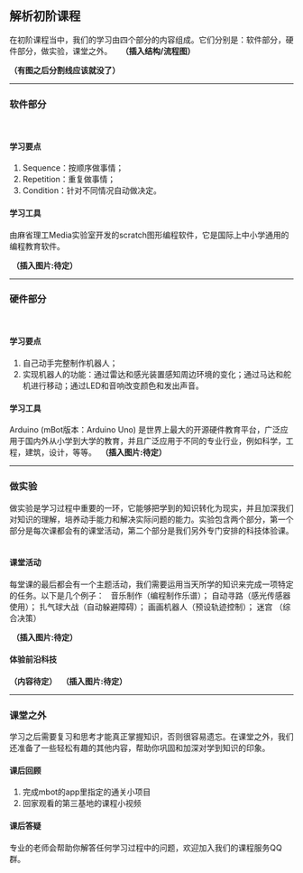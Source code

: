 ## 解析初阶课程
在初阶课程当中，我们的学习由四个部分的内容组成。它们分别是：软件部分，硬件部分，做实验，课堂之外。
 
 **（插入结构/流程图）**

**（有图之后分割线应该就没了）**


***

### 软件部分
 
#### 学习要点
1. Sequence：按顺序做事情；
2. Repetition：重复做事情；
3. Condition：针对不同情况自动做决定。

#### 学习工具
由麻省理工Media实验室开发的scratch图形编程软件，它是国际上中小学通用的编程教育软件。

 **（插入图片:待定）**

***


### 硬件部分
 
#### 学习要点

1. 自己动手完整制作机器人；
2. 实现机器人的功能：通过雷达和感光装置感知周边环境的变化；通过马达和舵机进行移动；通过LED和音响改变颜色和发出声音。

#### 学习工具
Arduino (mBot版本：Arduino Uno) 是世界上最大的开源硬件教育平台，广泛应用于国内外从小学到大学的教育，并且广泛应用于不同的专业行业，例如科学，工程，建筑，设计，等等。
 **（插入图片:待定）**

***

### 做实验
做实验是学习过程中重要的一环，它能够把学到的知识转化为现实，并且加深我们对知识的理解，培养动手能力和解决实际问题的能力。实验包含两个部分，第一个部分是每次课都会有的课堂活动，第二个部分是我们另外专门安排的科技体验课。
 
#### 课堂活动
每堂课的最后都会有一个主题活动，我们需要运用当天所学的知识来完成一项特定的任务。以下是几个例子：
 
音乐制作（编程制作乐谱）；
自动寻路（感光传感器使用）；
扎气球大战（自动躲避障碍）；
画画机器人（预设轨迹控制）；
迷宫 （综合决策）

 **（插入图片:待定）**

#### 体验前沿科技
**（内容待定）**
 **（插入图片:待定）**

***

### 课堂之外
学习之后需要复习和思考才能真正掌握知识，否则很容易遗忘。在课堂之外，我们还准备了一些轻松有趣的其他内容，帮助你巩固和加深对学到知识的印象。
 
#### 课后回顾
1. 完成mbot的app里指定的通关小项目
2. 回家观看的第三基地的课程小视频

#### 课后答疑
专业的老师会帮助你解答任何学习过程中的问题，欢迎加入我们的课程服务QQ群。
